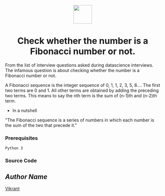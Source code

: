<div align="center">
  <img height="60" src="https://user-images.githubusercontent.com/85709371/156916372-d8c1bbdd-5fe9-40d1-a250-5a1d4d454832.png">
</div>

<h1 align="center">Check whether the number is a Fibonacci number or not.</h1>

From the list of interview questions asked during datascience interviews. The infamous question is about checking whether the number is a Fibonacci number or not.

A Fibonacci sequence is the integer sequence of 0, 1, 1, 2, 3, 5, 8....
The first two terms are 0 and 1. All other terms are obtained by adding the preceding two terms. This means to say the nth term is the sum of (n-1)th and (n-2)th term.

* In a nutshell

"The Fibonacci sequence is a series of numbers in which each number is the sum of the two that precede it."

### Prerequisites
`Python 3`

### Source Code

## *Author Name*
[Vikrant](https://github.com/vikrant-v28)
